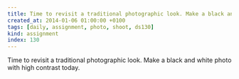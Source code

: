 ```yaml
---
title: Time to revisit a traditional photographic look. Make a black and white photo with high contrast today.
created_at: 2014-01-06 01:00:00 +0100
tags: [daily, assignment, photo, shoot, ds130]
kind: assignment
index: 130
---
```


Time to revisit a traditional photographic look. Make a black and white photo with high contrast today.
